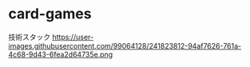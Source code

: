 # card-games

技術スタック
https://user-images.githubusercontent.com/99064128/241823812-94af7626-761a-4c68-9d43-6fea2d64735e.png
